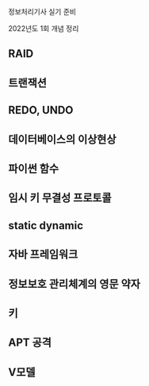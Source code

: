 정보처리기사 실기 준비

2022년도 1회 개념 정리

## RAID

## 트랜잭션

## REDO, UNDO

## 데이터베이스의 이상현상

## 파이썬 함수

## 임시 키 무결성 프로토콜

## static dynamic

## 자바 프레임워크

## 정보보호 관리체계의 영문 약자

## 키

## APT 공격

## V모델

